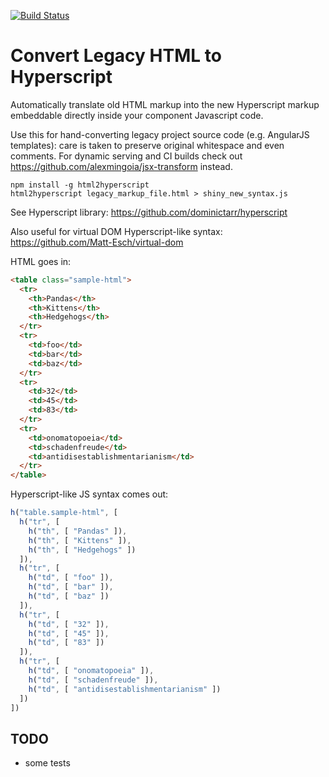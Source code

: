 [![Build Status](https://travis-ci.org/unframework/html2hyperscript.svg?branch=master)](https://travis-ci.org/unframework/html2hyperscript)

# Convert Legacy HTML to Hyperscript

Automatically translate old HTML markup into the new Hyperscript markup embeddable directly inside your component Javascript code.

Use this for hand-converting legacy project source code (e.g. AngularJS templates): care is taken to preserve original whitespace and even comments. For dynamic serving and CI builds check out https://github.com/alexmingoia/jsx-transform instead.

```
npm install -g html2hyperscript
html2hyperscript legacy_markup_file.html > shiny_new_syntax.js
```

See Hyperscript library: https://github.com/dominictarr/hyperscript

Also useful for virtual DOM Hyperscript-like syntax: https://github.com/Matt-Esch/virtual-dom

HTML goes in:

```html
<table class="sample-html">
  <tr>
    <th>Pandas</th>
    <th>Kittens</th>
    <th>Hedgehogs</th>
  </tr>
  <tr>
    <td>foo</td>
    <td>bar</td>
    <td>baz</td>
  </tr>
  <tr>
    <td>32</td>
    <td>45</td>
    <td>83</td>
  </tr>
  <tr>
    <td>onomatopoeia</td>
    <td>schadenfreude</td>
    <td>antidisestablishmentarianism</td>
  </tr>
</table>
```

Hyperscript-like JS syntax comes out:

```js
h("table.sample-html", [
  h("tr", [
    h("th", [ "Pandas" ]),
    h("th", [ "Kittens" ]),
    h("th", [ "Hedgehogs" ])
  ]),
  h("tr", [
    h("td", [ "foo" ]),
    h("td", [ "bar" ]),
    h("td", [ "baz" ])
  ]),
  h("tr", [
    h("td", [ "32" ]),
    h("td", [ "45" ]),
    h("td", [ "83" ])
  ]),
  h("tr", [
    h("td", [ "onomatopoeia" ]),
    h("td", [ "schadenfreude" ]),
    h("td", [ "antidisestablishmentarianism" ])
  ])
])
```

## TODO

- some tests

